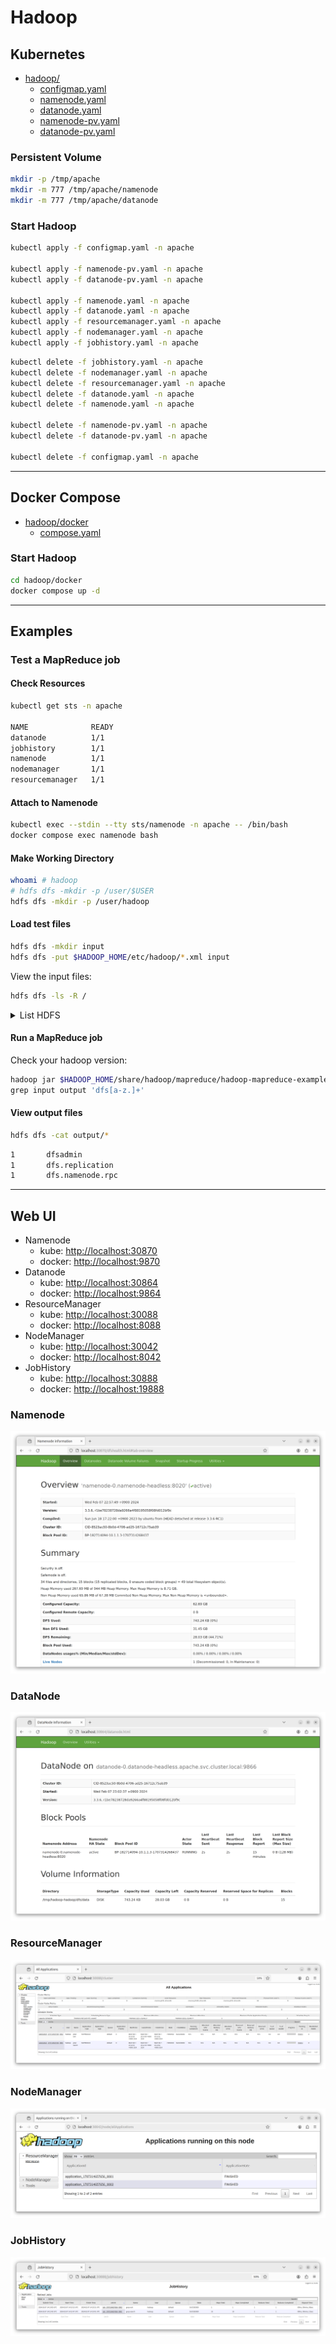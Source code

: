 # Hadoop

## Kubernetes

- [hadoop/](/hadoop)
  - [configmap.yaml](/hadoop/configmap.yaml)
  - [namenode.yaml](/hadoop/namenode.yaml)
  - [datanode.yaml](/hadoop/datanode.yaml)
  - [namenode-pv.yaml](/hadoop/namenode-pv.yaml)
  - [datanode-pv.yaml](/hadoop/datanode-pv.yaml)

### Persistent Volume

```bash
mkdir -p /tmp/apache
mkdir -m 777 /tmp/apache/namenode
mkdir -m 777 /tmp/apache/datanode
```

### Start Hadoop

```bash
kubectl apply -f configmap.yaml -n apache

kubectl apply -f namenode-pv.yaml -n apache
kubectl apply -f datanode-pv.yaml -n apache

kubectl apply -f namenode.yaml -n apache
kubectl apply -f datanode.yaml -n apache
kubectl apply -f resourcemanager.yaml -n apache
kubectl apply -f nodemanager.yaml -n apache
kubectl apply -f jobhistory.yaml -n apache
```

```bash
kubectl delete -f jobhistory.yaml -n apache
kubectl delete -f nodemanager.yaml -n apache
kubectl delete -f resourcemanager.yaml -n apache
kubectl delete -f datanode.yaml -n apache
kubectl delete -f namenode.yaml -n apache

kubectl delete -f namenode-pv.yaml -n apache
kubectl delete -f datanode-pv.yaml -n apache

kubectl delete -f configmap.yaml -n apache
```

---

## Docker Compose

- [hadoop/docker](/hadoop/docker)
  - [compose.yaml](/hadoop/docker/compose.yaml)

### Start Hadoop

```bash
cd hadoop/docker
docker compose up -d
```

---

## Examples

### Test a MapReduce job

#### Check Resources

```bash
kubectl get sts -n apache

NAME              READY
datanode          1/1
jobhistory        1/1
namenode          1/1
nodemanager       1/1
resourcemanager   1/1
```

#### Attach to Namenode

```bash
kubectl exec --stdin --tty sts/namenode -n apache -- /bin/bash
docker compose exec namenode bash
```

#### Make Working Directory

```bash
whoami # hadoop
# hdfs dfs -mkdir -p /user/$USER
hdfs dfs -mkdir -p /user/hadoop
```

#### Load test files

```bash
hdfs dfs -mkdir input
hdfs dfs -put $HADOOP_HOME/etc/hadoop/*.xml input
```

View the input files:

```bash
hdfs dfs -ls -R /
```

<details>
    <summary>List HDFS</summary>

```bash
drwxrwx---   - hadoop supergroup          0 2024-02-06 14:45 /tmp
drwxrwx---   - hadoop supergroup          0 2024-02-06 14:45 /tmp/hadoop-yarn
drwxrwx---   - hadoop supergroup          0 2024-02-06 14:45 /tmp/hadoop-yarn/staging
drwxrwx---   - hadoop supergroup          0 2024-02-06 14:45 /tmp/hadoop-yarn/staging/history
drwxrwx---   - hadoop supergroup          0 2024-02-06 14:45 /tmp/hadoop-yarn/staging/history/done
drwxrwxrwt   - hadoop supergroup          0 2024-02-06 14:45 /tmp/hadoop-yarn/staging/history/done_intermediate
drwxr-xr-x   - hadoop supergroup          0 2024-02-06 14:56 /user
drwxr-xr-x   - hadoop supergroup          0 2024-02-06 14:56 /user/hadoop
drwxr-xr-x   - hadoop supergroup          0 2024-02-06 14:56 /user/hadoop/input
-rw-r--r--   1 hadoop supergroup       1402 2024-02-06 14:56 /user/hadoop/input/capacity-scheduler.xml
-rw-r--r--   1 hadoop supergroup        189 2024-02-06 14:56 /user/hadoop/input/core-site.xml
-rw-r--r--   1 hadoop supergroup      11765 2024-02-06 14:56 /user/hadoop/input/hadoop-policy.xml
-rw-r--r--   1 hadoop supergroup        683 2024-02-06 14:56 /user/hadoop/input/hdfs-rbf-site.xml
-rw-r--r--   1 hadoop supergroup        185 2024-02-06 14:56 /user/hadoop/input/hdfs-site.xml
-rw-r--r--   1 hadoop supergroup        620 2024-02-06 14:56 /user/hadoop/input/httpfs-site.xml
-rw-r--r--   1 hadoop supergroup       3518 2024-02-06 14:56 /user/hadoop/input/kms-acls.xml
-rw-r--r--   1 hadoop supergroup        682 2024-02-06 14:56 /user/hadoop/input/kms-site.xml
-rw-r--r--   1 hadoop supergroup        589 2024-02-06 14:56 /user/hadoop/input/mapred-site.xml
-rw-r--r--   1 hadoop supergroup        724 2024-02-06 14:56 /user/hadoop/input/yarn-site.xml
```

</details>

#### Run a MapReduce job

Check your hadoop version:

```bash
hadoop jar $HADOOP_HOME/share/hadoop/mapreduce/hadoop-mapreduce-examples-3.y.z.jar \
grep input output 'dfs[a-z.]+'
```

#### View output files

```bash
hdfs dfs -cat output/*
```

```bash
1       dfsadmin
1       dfs.replication
1       dfs.namenode.rpc
```

---

## Web UI

- Namenode
  - kube: [http://localhost:30870](http://localhost:30870)
  - docker: [http://localhost:9870](http://localhost:9870)
- Datanode
  - kube: [http://localhost:30864](http://localhost:30864)
  - docker: [http://localhost:9864](http://localhost:9864)
- ResourceManager
  - kube: [http://localhost:30088](http://localhost:30088)
  - docker: [http://localhost:8088](http://localhost:8088)
- NodeManager
  - kube: [http://localhost:30042](http://localhost:30042)
  - docker: [http://localhost:8042](http://localhost:8042)
- JobHistory
  - kube: [http://localhost:30888](http://localhost:30888)
  - docker: [http://localhost:19888](http://localhost:19888)

### Namenode

![Namenode](/images/namenode.png)

### DataNode

![Datanode](/images/datanode.png)

### ResourceManager

![ResourceManager](/images/resourcemanager.png)

### NodeManager

![NodeManager](/images/nodemanager.png)

### JobHistory

![JobHistory](/images/jobhistory.png)

